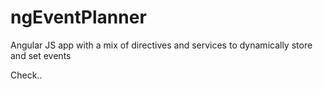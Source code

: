 # ngEventPlanner
Angular JS app with a mix of directives and services to dynamically store and set events

Check..
